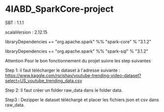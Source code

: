 # 4IABD_SparkCore-project


SBT : 1.1.1

scalaVersion : 2.12.15

libraryDependencies += "org.apache.spark" %% "spark-core" % "3.1.2"

libraryDependencies += "org.apache.spark" %% "spark-sql" % "3.1.2"

Attention Pour le bon fonctionnement du projet suivre les step suivantes 

Step 1:
il faut télécharger le dataset à l'adresse suivante : 
https://www.kaggle.com/rsrishav/youtube-trending-video-dataset?select=US_youtube_trending_data.csv

Step 2:
Il faut créer un folder raw_data dans le folder data.

Step3 : 
Dezipper le dataset téléchargé et placer les fichiers json et csv dans raw_data.
